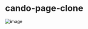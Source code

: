 # cando-page-clone
![image](https://github.com/DevGeniusIT/cando-page-clone/assets/118427777/6f740ff2-a15c-4bb5-9283-f3fd008de255)

